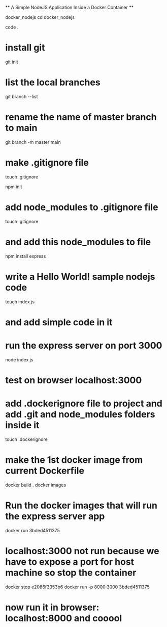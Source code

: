 
** A Simple NodeJS Application Inside a Docker Container **

docker_nodejs
cd docker_nodejs

code .

# install git
git init

# list the local branches
git branch --list

# rename the name of master branch to main
git branch -m master main

# make .gitignore file
touch .gitignore

npm init

# add node_modules to .gitignore file
touch .gitignore
# and add this node_modules to file

npm install express

# write a Hello World! sample nodejs code
touch index.js
# and add simple code in it

# run the express server on port 3000
node index.js

# test on browser localhost:3000

# add .dockerignore file to project and add .git and node_modules folders inside it
touch .dockerignore

# make the 1st docker image from current Dockerfile   
docker build .
docker images

# Run the docker images that will run the express server app
docker run 3bded4511375

# localhost:3000 not run because we have to expose a port for host machine so stop the container 
docker stop e2086f3353b6
docker run -p 8000:3000 3bded4511375
# now run it in browser: localhost:8000 and cooool

